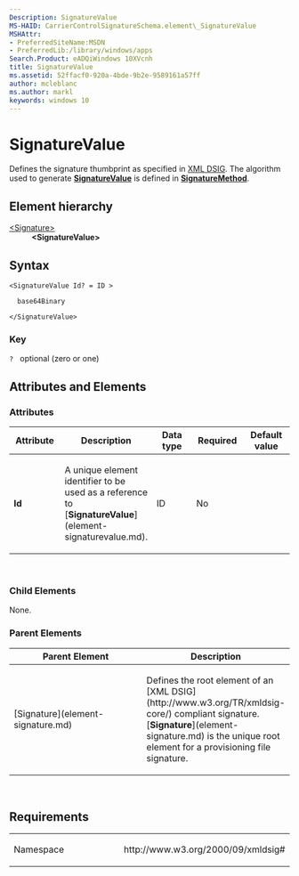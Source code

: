 ```yaml
---
Description: SignatureValue
MS-HAID: CarrierControlSignatureSchema.element\_SignatureValue
MSHAttr:
- PreferredSiteName:MSDN
- PreferredLib:/library/windows/apps
Search.Product: eADQiWindows 10XVcnh
title: SignatureValue
ms.assetid: 52ffacf0-920a-4bde-9b2e-9589161a57ff
author: mcleblanc
ms.author: markl
keywords: windows 10
---
```


# SignatureValue


Defines the signature thumbprint as specified in [XML DSIG](http://www.w3.org/TR/xmldsig-core/). The algorithm used to generate [**SignatureValue**](element-signaturevalue.md) is defined in [**SignatureMethod**](element-signaturemethod.md).

## Element hierarchy

<dl>
<dt><a href="element-signature.md">&lt;Signature&gt;</a></dt>
<dd><b>&lt;SignatureValue&gt;</b></dd>
</dl>

## Syntax

``` syntax
<SignatureValue Id? = ID >

  base64Binary

</SignatureValue>
```

### Key

`?`   optional (zero or one)

## Attributes and Elements


### Attributes

<table>
<colgroup>
<col width="20%" />
<col width="20%" />
<col width="20%" />
<col width="20%" />
<col width="20%" />
</colgroup>
<thead>
<tr class="header">
<th>Attribute</th>
<th>Description</th>
<th>Data type</th>
<th>Required</th>
<th>Default value</th>
</tr>
</thead>
<tbody>
<tr class="odd">
<td><strong>Id</strong></td>
<td><p>A unique element identifier to be used as a reference to [<strong>SignatureValue</strong>](element-signaturevalue.md).</p></td>
<td>ID</td>
<td>No</td>
<td></td>
</tr>
</tbody>
</table>

 

### Child Elements

None.

### Parent Elements

<table>
<colgroup>
<col width="50%" />
<col width="50%" />
</colgroup>
<thead>
<tr class="header">
<th>Parent Element</th>
<th>Description</th>
</tr>
</thead>
<tbody>
<tr class="odd">
<td>[Signature](element-signature.md)</td>
<td><p>Defines the root element of an [XML DSIG](http://www.w3.org/TR/xmldsig-core/) compliant signature. [<strong>Signature</strong>](element-signature.md) is the unique root element for a provisioning file signature.</p></td>
</tr>
</tbody>
</table>

 

## Requirements

<table>
<colgroup>
<col width="50%" />
<col width="50%" />
</colgroup>
<tbody>
<tr class="odd">
<td><p>Namespace</p></td>
<td><p>http://www.w3.org/2000/09/xmldsig#</p></td>
</tr>
</tbody>
</table>

 

 



